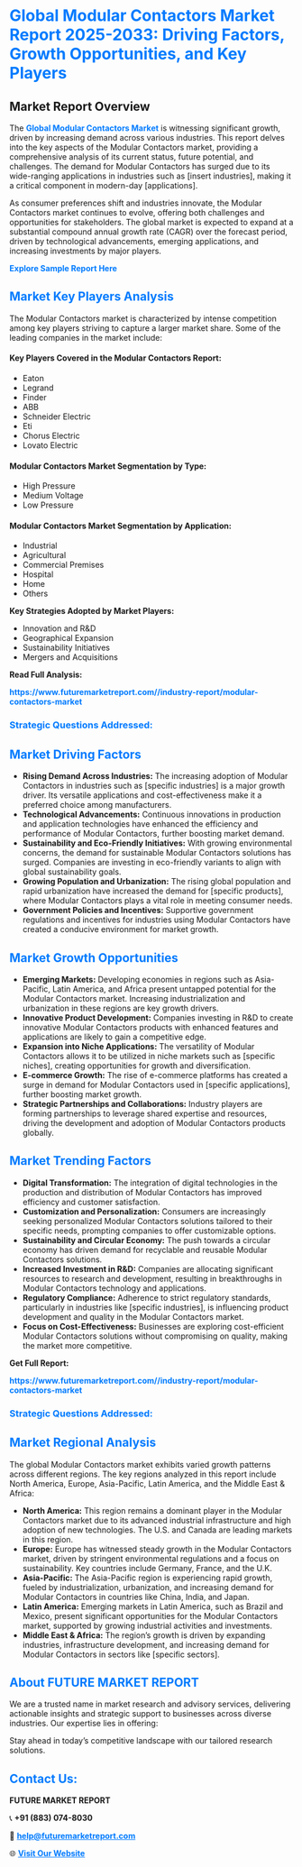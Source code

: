 <h1 style="color: #007BFF;">Global Modular Contactors Market Report 2025-2033: Driving Factors, Growth Opportunities, and Key Players</h1>

<section id="overview">
<h2>Market Report Overview</h2>
<p>The <a href="https://www.futuremarketreport.com//industry-report/modular-contactors-market" style="color: #007BFF; text-decoration: none;"><strong>Global Modular Contactors Market</strong></a> is witnessing significant growth, driven by increasing demand across various industries. This report delves into the key aspects of the Modular Contactors market, providing a comprehensive analysis of its current status, future potential, and challenges. The demand for Modular Contactors has surged due to its wide-ranging applications in industries such as [insert industries], making it a critical component in modern-day [applications].</p>
<p>As consumer preferences shift and industries innovate, the Modular Contactors market continues to evolve, offering both challenges and opportunities for stakeholders. The global market is expected to expand at a substantial compound annual growth rate (CAGR) over the forecast period, driven by technological advancements, emerging applications, and increasing investments by major players.</p>
</section>

<section id="overview">
<p><a href="https://www.futuremarketreport.com//request-sample/reportId=76850" style="color: #007BFF; text-decoration: none;"><strong>Explore Sample Report Here</strong></a></p>
</section>

<section id="key-players">
<h2 style="color: #007BFF;">Market Key Players Analysis</h2>
<p>The Modular Contactors market is characterized by intense competition among key players striving to capture a larger market share. Some of the leading companies in the market include:</p>
<h4>Key Players Covered in the Modular Contactors Report:</h4>
<ul><li>Eaton</li><li>Legrand</li><li>Finder</li><li>ABB</li><li>Schneider Electric</li><li>Eti</li><li>Chorus Electric</li><li>Lovato Electric</li></ul>
<h4>Modular Contactors Market Segmentation by Type:</h4>
<ul><li>High Pressure</li><li>Medium Voltage</li><li>Low Pressure</li></ul>

<h4>Modular Contactors Market Segmentation by Application:</h4>
<ul><li>Industrial</li><li>Agricultural</li><li>Commercial Premises</li><li>Hospital</li><li>Home</li><li>Others</li></ul>
<p><strong>Key Strategies Adopted by Market Players:</strong></p>
<ul>
<li>Innovation and R&D</li>
<li>Geographical Expansion</li>
<li>Sustainability Initiatives</li>
<li>Mergers and Acquisitions</li>
</ul>
</section>

<section>
<p><strong>Read Full Analysis: </strong></p><a href="https://www.futuremarketreport.com//industry-report/modular-contactors-market" style="color: #007BFF; text-decoration: none;"><strong>https://www.futuremarketreport.com//industry-report/modular-contactors-market</strong></a>
<h3 style="color: #007BFF;">Strategic Questions Addressed:</h3>
</section>

<section id="driving-factors">
<h2 style="color: #007BFF;">Market Driving Factors</h2>
<ul>
<li><strong>Rising Demand Across Industries:</strong> The increasing adoption of Modular Contactors in industries such as [specific industries] is a major growth driver. Its versatile applications and cost-effectiveness make it a preferred choice among manufacturers.</li>
<li><strong>Technological Advancements:</strong> Continuous innovations in production and application technologies have enhanced the efficiency and performance of Modular Contactors, further boosting market demand.</li>
<li><strong>Sustainability and Eco-Friendly Initiatives:</strong> With growing environmental concerns, the demand for sustainable Modular Contactors solutions has surged. Companies are investing in eco-friendly variants to align with global sustainability goals.</li>
<li><strong>Growing Population and Urbanization:</strong> The rising global population and rapid urbanization have increased the demand for [specific products], where Modular Contactors plays a vital role in meeting consumer needs.</li>
<li><strong>Government Policies and Incentives:</strong> Supportive government regulations and incentives for industries using Modular Contactors have created a conducive environment for market growth.</li>
</ul>
</section>

<section id="growth-opportunities">
<h2 style="color: #007BFF;">Market Growth Opportunities</h2>
<ul>
<li><strong>Emerging Markets:</strong> Developing economies in regions such as Asia-Pacific, Latin America, and Africa present untapped potential for the Modular Contactors market. Increasing industrialization and urbanization in these regions are key growth drivers.</li>
<li><strong>Innovative Product Development:</strong> Companies investing in R&D to create innovative Modular Contactors products with enhanced features and applications are likely to gain a competitive edge.</li>
<li><strong>Expansion into Niche Applications:</strong> The versatility of Modular Contactors allows it to be utilized in niche markets such as [specific niches], creating opportunities for growth and diversification.</li>
<li><strong>E-commerce Growth:</strong> The rise of e-commerce platforms has created a surge in demand for Modular Contactors used in [specific applications], further boosting market growth.</li>
<li><strong>Strategic Partnerships and Collaborations:</strong> Industry players are forming partnerships to leverage shared expertise and resources, driving the development and adoption of Modular Contactors products globally.</li>
</ul>
</section>

<section id="trending-factors">
<h2 style="color: #007BFF;">Market Trending Factors</h2>
<ul>
<li><strong>Digital Transformation:</strong> The integration of digital technologies in the production and distribution of Modular Contactors has improved efficiency and customer satisfaction.</li>
<li><strong>Customization and Personalization:</strong> Consumers are increasingly seeking personalized Modular Contactors solutions tailored to their specific needs, prompting companies to offer customizable options.</li>
<li><strong>Sustainability and Circular Economy:</strong> The push towards a circular economy has driven demand for recyclable and reusable Modular Contactors solutions.</li>
<li><strong>Increased Investment in R&D:</strong> Companies are allocating significant resources to research and development, resulting in breakthroughs in Modular Contactors technology and applications.</li>
<li><strong>Regulatory Compliance:</strong> Adherence to strict regulatory standards, particularly in industries like [specific industries], is influencing product development and quality in the Modular Contactors market.</li>
<li><strong>Focus on Cost-Effectiveness:</strong> Businesses are exploring cost-efficient Modular Contactors solutions without compromising on quality, making the market more competitive.</li>
</ul>
</section>

<section>
<p><strong>Get Full Report: </strong></p><a href="https://www.futuremarketreport.com//industry-report/modular-contactors-market" style="color: #007BFF; text-decoration: none;"><strong>https://www.futuremarketreport.com//industry-report/modular-contactors-market</strong></a>
<h3 style="color: #007BFF;">Strategic Questions Addressed:</h3>
</section>


<section id="regional-analysis">
<h2 style="color: #007BFF;">Market Regional Analysis</h2>
<p>The global Modular Contactors market exhibits varied growth patterns across different regions. The key regions analyzed in this report include North America, Europe, Asia-Pacific, Latin America, and the Middle East & Africa:</p>
<ul>
<li><strong>North America:</strong> This region remains a dominant player in the Modular Contactors market due to its advanced industrial infrastructure and high adoption of new technologies. The U.S. and Canada are leading markets in this region.</li>
<li><strong>Europe:</strong> Europe has witnessed steady growth in the Modular Contactors market, driven by stringent environmental regulations and a focus on sustainability. Key countries include Germany, France, and the U.K.</li>
<li><strong>Asia-Pacific:</strong> The Asia-Pacific region is experiencing rapid growth, fueled by industrialization, urbanization, and increasing demand for Modular Contactors in countries like China, India, and Japan.</li>
<li><strong>Latin America:</strong> Emerging markets in Latin America, such as Brazil and Mexico, present significant opportunities for the Modular Contactors market, supported by growing industrial activities and investments.</li>
<li><strong>Middle East & Africa:</strong> The region’s growth is driven by expanding industries, infrastructure development, and increasing demand for Modular Contactors in sectors like [specific sectors].</li>
</ul>
</section>

<footer>
<h2 style="color: #007BFF;">About FUTURE MARKET REPORT</h2>
<p>We are a trusted name in market research and advisory services, delivering actionable insights and strategic support to businesses across diverse industries. Our expertise lies in offering:</p>

<p>Stay ahead in today’s competitive landscape with our tailored research solutions.</p>

<h2 style="color: #007BFF;">Contact Us:</h2>
<p><strong>FUTURE MARKET REPORT</strong></p>
<p>📞 <strong>+91 (883) 074-8030</strong></p>
<p>📧 <strong><a href="mailto:help@futuremarketreport.com" style="color: #007BFF;">help@futuremarketreport.com</a></strong></p>
<p>🌐 <strong><a href="https://www.futuremarketreport.com/" style="color: #007BFF;">Visit Our Website</a></strong></p>
</footer>